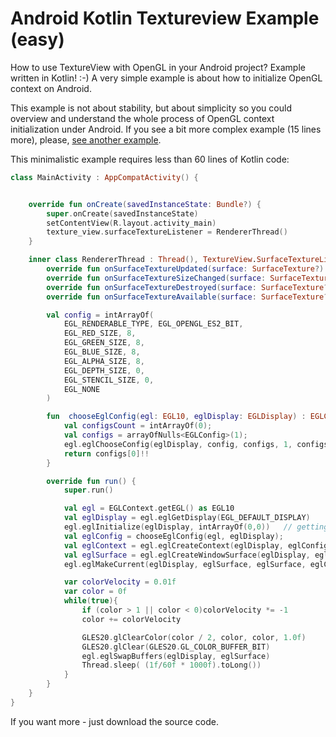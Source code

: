 # Android Kotlin Textureview Example (easy)
How to use TextureView with OpenGL in your Android project? Example written in Kotlin! :-) A very simple example is about how to initialize OpenGL context on Android.

This example is not about stability, but about simplicity so you could overview and understand the whole process of OpenGL context initialization under Android. If you see a bit more complex example (15 lines more), please, [see another example](https://github.com/egslava/Example-Android-TextureView-OpenGL-Stable).

This minimalistic example requires less than 60 lines of Kotlin code:
```Kotlin
class MainActivity : AppCompatActivity() {


    override fun onCreate(savedInstanceState: Bundle?) {
        super.onCreate(savedInstanceState)
        setContentView(R.layout.activity_main)
        texture_view.surfaceTextureListener = RendererThread()
    }

    inner class RendererThread : Thread(), TextureView.SurfaceTextureListener {
        override fun onSurfaceTextureUpdated(surface: SurfaceTexture?) { }
        override fun onSurfaceTextureSizeChanged(surface: SurfaceTexture?, width: Int, height: Int) { }
        override fun onSurfaceTextureDestroyed(surface: SurfaceTexture?) =  true
        override fun onSurfaceTextureAvailable(surface: SurfaceTexture?, width: Int, height: Int) = start()

        val config = intArrayOf(
            EGL_RENDERABLE_TYPE, EGL_OPENGL_ES2_BIT,
            EGL_RED_SIZE, 8,
            EGL_GREEN_SIZE, 8,
            EGL_BLUE_SIZE, 8,
            EGL_ALPHA_SIZE, 8,
            EGL_DEPTH_SIZE, 0,
            EGL_STENCIL_SIZE, 0,
            EGL_NONE
        )

        fun  chooseEglConfig(egl: EGL10, eglDisplay: EGLDisplay) : EGLConfig {
            val configsCount = intArrayOf(0);
            val configs = arrayOfNulls<EGLConfig>(1);
            egl.eglChooseConfig(eglDisplay, config, configs, 1, configsCount)
            return configs[0]!!
        }

        override fun run() {
            super.run()

            val egl = EGLContext.getEGL() as EGL10
            val eglDisplay = egl.eglGetDisplay(EGL_DEFAULT_DISPLAY)
            egl.eglInitialize(eglDisplay, intArrayOf(0,0))   // getting OpenGL ES 2
            val eglConfig = chooseEglConfig(egl, eglDisplay);
            val eglContext = egl.eglCreateContext(eglDisplay, eglConfig, EGL_NO_CONTEXT, intArrayOf(EGL_CONTEXT_CLIENT_VERSION, 2, EGL_NONE));
            val eglSurface = egl.eglCreateWindowSurface(eglDisplay, eglConfig, texture_view.surfaceTexture, null)
            egl.eglMakeCurrent(eglDisplay, eglSurface, eglSurface, eglContext)

            var colorVelocity = 0.01f
            var color = 0f
            while(true){
                if (color > 1 || color < 0)colorVelocity *= -1
                color += colorVelocity

                GLES20.glClearColor(color / 2, color, color, 1.0f)
                GLES20.glClear(GLES20.GL_COLOR_BUFFER_BIT)
                egl.eglSwapBuffers(eglDisplay, eglSurface)
                Thread.sleep( (1f/60f * 1000f).toLong())
            }
        }
    }
}
```

If you want more - just download the source code.
